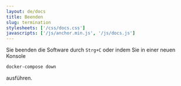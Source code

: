 ```yaml
---
layout: de/docs
title: Beenden
slug: termination
stylesheets: ['/css/docs.css']
javascripts: ['/js/anchor.min.js', '/js/docs.js']
---
```

Sie beenden die Software durch `Strg+C` oder indem Sie in einer neuen Konsole

```sh
docker-compose down
```

ausführen.

